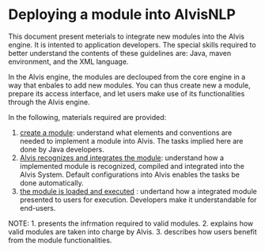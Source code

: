 # 

# Deploying a module into AlvisNLP

This document present meterials to integrate new modules into the Alvis engine. It is intented to application developers. The special skills required to better understand the contents of these guidelines are: Java, maven environment, and the XML language.

In the Alvis engine, the modules are declouped from the core engine in a way that enbales to add new modules. You can thus create new a module, prepare its access interface, and let users make use of its functionalities through the Alvis engine.

In the following, materials required are provided:

1. [create a module](/alvis-module-elements-and-conventions.md): understand what elements and conventions are needed to implement a module into Alvis. The tasks implied here are done by Java developers.
2. [Alvis recognizes and integrates the module](alvis-module-recognition-and-integration.md): understand how a implemented module is recognized, compiled and integrated into the Alvis System. Default configurations into Alvis enables the tasks be done automatically.
3. [the module is loaded and executed](alvis-module-access-loading-and-execution.md) : undertand how a integrated module presented to users for execution. Developers make it understandable for end-users.

NOTE: 1. presents the infrmation required to valid modules. 2. explains how valid modules are taken into charge by Alvis. 3. describes how users benefit from the module functionalities.





